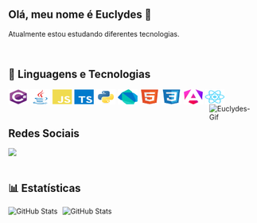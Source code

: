 ## Olá, meu nome é Euclydes 👋

Atualmente estou estudando diferentes tecnologias.

<br/>

## 🤖 Linguagens e Tecnologias

<div style="display: inline_block">
  <img align="center" alt="Euclydes-CSharp" height="30" width="40" src="https://raw.githubusercontent.com/devicons/devicon/master/icons/csharp/csharp-original.svg">
  <img align="center" alt="Euclydes-Java" height="30" width="40" src="https://raw.githubusercontent.com/devicons/devicon/master/icons/java/java-original.svg">
  <img align="center" alt="Euclydes-JavaScript" height="30" width="40" src="https://raw.githubusercontent.com/devicons/devicon/master/icons/javascript/javascript-plain.svg">
  <img align="center" alt="Euclydes-TypeScript" height="30" width="40" src="https://raw.githubusercontent.com/devicons/devicon/master/icons/typescript/typescript-plain.svg">
  <img align="center" alt="Euclydes-Python" height="30" width="40" src="https://raw.githubusercontent.com/devicons/devicon/master/icons/python/python-original.svg">
  <img align="center" alt="Euclydes-Dart" height="30" width="40" src="https://raw.githubusercontent.com/devicons/devicon/master/icons/dart/dart-original.svg">
  <img align="center" alt="Euclydes-HTML" height="30" width="40" src="https://raw.githubusercontent.com/devicons/devicon/master/icons/html5/html5-original.svg">
  <img align="center" alt="Euclydes-CSS" height="30" width="40" src="https://raw.githubusercontent.com/devicons/devicon/master/icons/css3/css3-original.svg">
  <img align="center" alt="Euclydes-Angular" height="30" width="40" src="https://raw.githubusercontent.com/devicons/devicon/master/icons/angular/angular-original.svg">
  <img align="center" alt="Euclydes-React" height="30" width="40" src="https://raw.githubusercontent.com/devicons/devicon/master/icons/react/react-original.svg">
  <img align="right" alt="Euclydes-Gif" height="100" width="100" src="https://terraria.wiki.gg/images/2/27/Animated_Sticker_Lunatic_Cultist.gif">
</div>

<br/>

## Redes Sociais

<div> 
  <a href="https://www.linkedin.com/in/euclydes-uchoas-4860b7197" target="_blank">
    <img src="https://img.shields.io/badge/-LinkedIn-%230077B5?style=for-the-badge&logo=linkedin&logoColor=white" target="_blank">
  </a> 
</div>

<br/>

<!-- ![EuclydesUchoas's GitHub stats](https://github-readme-stats.vercel.app/api?username=EuclydesUchoas&show_icons=true&theme=tokyonight&include_all_commits=true&locale=pt-br) -->

## 📊 Estatísticas

<div>
  <img align="left" alt="GitHub Stats" height="200" style="padding-right: 10px;" src="https://github-readme-stats.vercel.app/api?username=EuclydesUchoas&show_icons=true&theme=tokyonight&include_all_commits=true&locale=pt-br" />
  <img align="left" alt="GitHub Stats" height="200" src="https://github-readme-stats.vercel.app/api/top-langs/?username=EuclydesUchoas&theme=tokyonight&layout=compact&custom_title=Tecnologias&langs_count=9" />
</div>

